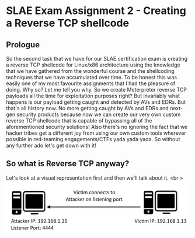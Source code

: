 # SLAE Exam Assignment 2 - Creating a Reverse TCP shellcode

## Prologue
So the second task that we have for our SLAE certification exam is creating a reverse TCP shellcode for Linux/x86 architecture using the knowledge that we have gathered from the wonderful course and the shellcoding techniques that we have accumulated over time. 
To be honest this was easily one of my most favourite assignments that I had the pleasure of doing.
Why so?
Let me tell you why.
So we create Meterpreter reverse TCP payloads all the time for exploitation purposes right? But invariably what happens is our payload getting caught and detected by AVs and EDRs. But that's all history now.
No more getting caught by AVs and EDRs and next-gen security products because now we can create our very own custom reverse TCP shellcode that is capable of bypassing all of the aforementioned security solutions!
Also there's no ignoring the fact that we hacker tribes get a different joy from using our own custom tools wherever possible in red-teaming engagements/CTFs yada yada yada.
So without any further ado let's get down with it!

## So what is Reverse TCP anyway?
Let's look at a visual representation first and then we'll talk about it.
<br \>
![Reverse TCP Overview](../assets/images/reverse_tcp_overview.png "Reverse TCP Overview")